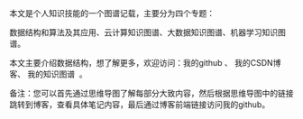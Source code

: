 本文是个人知识技能的一个图谱记载，主要分为四个专题： 

数据结构和算法及其应用、云计算知识图谱、大数据知识图谱、机器学习知识图谱。

本文主要介绍数据结构，想了解更多，欢迎访问：我的github 、 我的CSDN博客、 我的知识图谱  。

备注：您可以首先通过思维导图了解每部分大致内容，然后根据思维导图中的链接跳转到博客，查看具体笔记内容，最后通过博客前端链接访问我的github。
